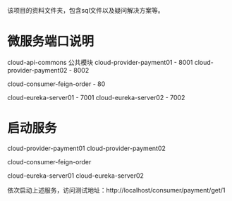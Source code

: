 该项目的资料文件夹，包含sql文件以及疑问解决方案等。

# 微服务端口说明
cloud-api-commons 公共模块
cloud-provider-payment01 - 8001
cloud-provider-payment02 - 8002

cloud-consumer-feign-order - 80

cloud-eureka-server01 - 7001
cloud-eureka-server02 - 7002

# 启动服务

cloud-provider-payment01
cloud-provider-payment02 

cloud-consumer-feign-order 

cloud-eureka-server01 
cloud-eureka-server02 

依次启动上述服务，访问测试地址：http://localhost/consumer/payment/get/1